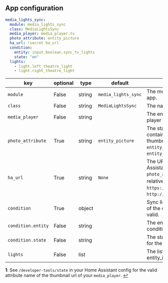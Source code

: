 ## App configuration

```yaml
media_lights_sync:
  module: media_lights_sync
  class: MediaLightsSync
  media_player: media_player.tv
  photo_attribute: entity_picture
  ha_url: !secret ha_url
  condition:
    entity: input_boolean.sync_tv_lights
    state: "on"
  lights:
    - light.left_theatre_light
    - light.right_theatre_light
```

| key                | optional | type   | default             | description                                                                                                                                                                        |
| ------------------ | -------- | ------ | ------------------- | ---------------------------------------------------------------------------------------------------------------------------------------------------------------------------------- |
| `module`           | False    | string | `media_lights_sync` | The module name of the app.                                                                                                                                                        |
| `class`            | False    | string | `MediaLightsSync`   | The name of the Class.                                                                                                                                                             |
| `media_player`     | False    | string |                     | The entity_id of the media player to sync from.                                                                                                                                    |
| `photo_attribute`  | True     | string | `entity_picture`    | The state attribute containing the url to the thumbnail. Examples: `entity_picture`, `entity_picture_local`.                                                                       |
| `ha_url`           | True     | string | `None`              | The URL to your Home Assistant. Only useful if `photo_attribute` is a relative URL<sup id="a1">[1](#f1)</sup>. Examples: `https://my-ha.duckdns.org`, `http://192.168.1.123:8123`. |
| `condition`        | True     | object |                     | Sync lights only if the state of the condition entity is valid.                                                                                                                    |
| `condition.entity` | False    | string |                     | The entity_id of the condition.                                                                                                                                                    |
| `condition.state`  | False    | string |                     | The state to match in order for the lights to sync.                                                                                                                                |
| `lights`           | False    | list   |                     | The list of all the lights entity_id to sync to.                                                                                                                                   |

<b id="f1">1</b>: See `/developer-tools/state` in your Home Assistant config for the valid attribute name of the thumbnail url of your `media_player`. [↩](#a1)

